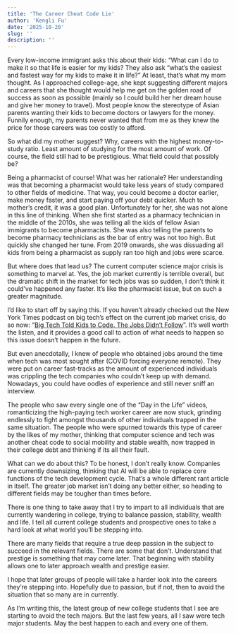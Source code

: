 ```yaml
---
title: 'The Career Cheat Code Lie'
author: 'Kengli Fu'
date: '2025-10-20'
slug: ''
description: ''
---
```


Every low-income immigrant asks this about their kids: “What can I do to make it so that life is easier for my kids? They also ask “what’s the easiest and fastest way for my kids to make it in life?” At least, that’s what my mom thought. As I approached college-age, she kept suggesting different majors and careers that she thought would help me get on the golden road of success as soon as possible (mainly so I could build her her dream house and give her money to travel). Most people know the stereotype of Asian parents wanting their kids to become doctors or lawyers for the money. Funnily enough, my parents never wanted that from me as they knew the price for those careers was too costly to afford. 

So what did my mother suggest? Why, careers with the highest money-to-study ratio. Least amount of studying for the most amount of work. Of course, the field still had to be prestigious. What field could that possibly be?

Being a pharmacist of course! What was her rationale? Her understanding was that becoming a pharmacist would take less years of study compared to other fields of medicine. That way, you could become a doctor earlier, make money faster, and start paying off your debt quicker. Much to mother’s credit, it was a good plan. Unfortunately for her, she was not alone in this line of thinking. When she first started as a pharmacy technician in the middle of the 2010s, she was telling all the kids of fellow Asian immigrants to become pharmacists. She was also telling the parents to become pharmacy technicians as the bar of entry was not too high. But quickly she changed her tune. From 2019 onwards, she was dissuading all kids from being a pharmacist as supply ran too high and jobs were scarce. 

But where does that lead us? The current computer science major crisis is something to marvel at. Yes, the job market currently is terrible overall, but the dramatic shift in the market for tech jobs was so sudden, I don’t think it could’ve happened any faster. It’s like the pharmacist issue, but on such a greater magnitude. 

I’d like to start off by saying this. If you haven’t already checked out the New York Times podcast on big tech’s effect on the current job market crisis, do so now: “[Big Tech Told Kids to Code. The Jobs Didn’t Follow](https://www.nytimes.com/2025/09/29/podcasts/the-daily/big-tech-told-kids-to-code-the-jobs-didnt-follow.html)”. It’s well worth the listen, and it provides a good call to action of what needs to happen so this issue doesn’t happen in the future. 

But even anecdotally, I knew of people who obtained jobs around the time when tech was most sought after (COVID forcing everyone remote). They were put on career fast-tracks as the amount of experienced individuals was crippling the tech companies who couldn’t keep up with demand. Nowadays, you could have oodles of experience and still never sniff an interview. 

The people who saw every single one of the “Day in the Life” videos, romanticizing the high-paying tech worker career are now stuck, grinding endlessly to fight amongst thousands of other individuals trapped in the same situation. The people who were spurned towards this type of career by the likes of my mother, thinking that computer science and tech was another cheat code to social mobility and stable wealth, now trapped in their college debt and thinking if its all their fault. 

What can we do about this? To be honest, I don’t really know. Companies are currently downsizing, thinking that AI will be able to replace core functions of the tech development cycle. That’s a whole different rant article in itself. The greater job market isn’t doing any better either, so heading to different fields may be tougher than times before. 

There is one thing to take away that I try to impart to all individuals that are currently wandering in college, trying to balance passion, stability, wealth and life. I tell all current college students and prospective ones to take a hard look at what world you’ll be stepping into.

There are many fields that require a true deep passion in the subject to succeed in the relevant fields. There are some that don’t. Understand that prestige is something that may come later. That beginning with stability allows one to later approach wealth and prestige easier. 

I hope that later groups of people will take a harder look into the careers they’re stepping into. Hopefully due to passion, but if not, then to avoid the situation that so many are in currently. 

As I’m writing this, the latest group of new college students that I see are starting to avoid the tech majors. But the last few years, all I saw were tech major students. May the best happen to each and every one of them.